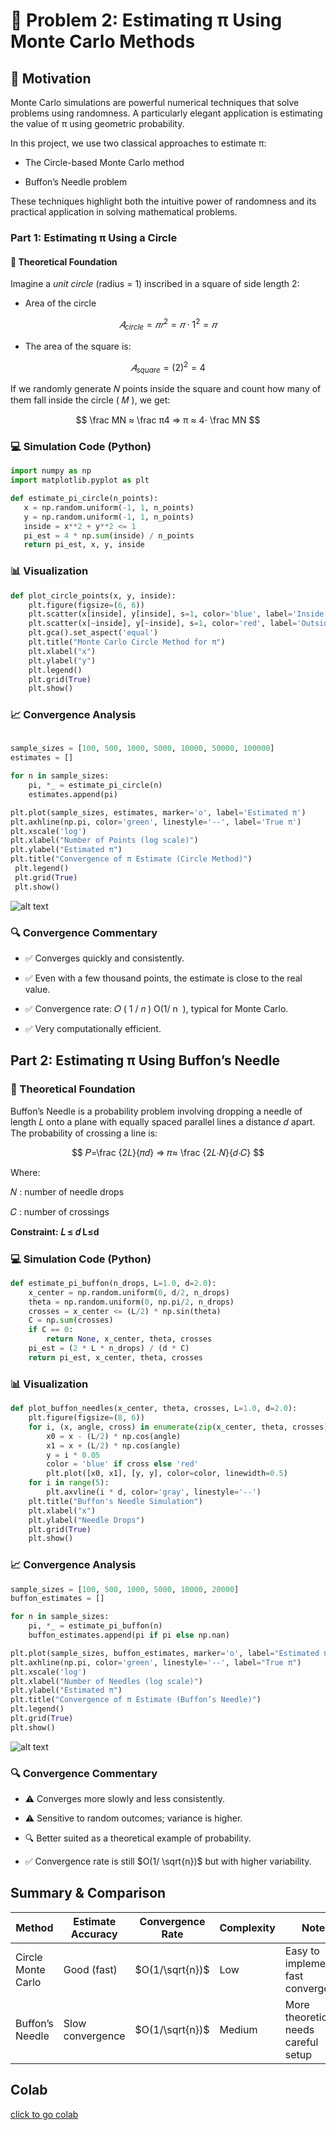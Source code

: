 # 📘 Problem 2: Estimating π Using Monte Carlo Methods

## 🎯 Motivation

Monte Carlo simulations are powerful numerical techniques that solve problems using randomness. A particularly elegant application is estimating the value of π using geometric probability.

In this project, we use two classical approaches to estimate π:

* The Circle-based Monte Carlo method

* Buffon’s Needle problem

These techniques highlight both the intuitive power of randomness and its practical application in solving mathematical problems.

### Part 1: Estimating π Using a Circle

#### 🧠 Theoretical Foundation

Imagine a *unit circle* (radius = 1) inscribed in a square of side length 2:

* Area of the circle

$$
𝐴_{circle}=𝜋𝑟^2=𝜋⋅1^2=𝜋
$$

* The area of the square is:

$$
𝐴_{square}=(2)^2=4
$$

If we randomly generate 
𝑁
 points inside the square and count how many of them fall inside the circle (
𝑀
), we get:



$$
\frac MN ≈ \frac π4 ⇒ π ≈ 4⋅ \frac MN
$$

 

### 💻 Simulation Code (Python)

 ```python
import numpy as np
import matplotlib.pyplot as plt

def estimate_pi_circle(n_points):
    x = np.random.uniform(-1, 1, n_points)
    y = np.random.uniform(-1, 1, n_points)
    inside = x**2 + y**2 <= 1
    pi_est = 4 * np.sum(inside) / n_points
    return pi_est, x, y, inside
```
### 📊 Visualization
```python
def plot_circle_points(x, y, inside):
    plt.figure(figsize=(6, 6))
    plt.scatter(x[inside], y[inside], s=1, color='blue', label='Inside Circle')
    plt.scatter(x[~inside], y[~inside], s=1, color='red', label='Outside Circle')
    plt.gca().set_aspect('equal')
    plt.title("Monte Carlo Circle Method for π")
    plt.xlabel("x")
    plt.ylabel("y")
    plt.legend()
    plt.grid(True)
    plt.show()
 ```
### 📈 Convergence Analysis
```python
 
sample_sizes = [100, 500, 1000, 5000, 10000, 50000, 100000]
estimates = []

for n in sample_sizes:
    pi, *_ = estimate_pi_circle(n)
    estimates.append(pi)

plt.plot(sample_sizes, estimates, marker='o', label='Estimated π')
plt.axhline(np.pi, color='green', linestyle='--', label='True π')
plt.xscale('log')
plt.xlabel("Number of Points (log scale)")
plt.ylabel("Estimated π")
plt.title("Convergence of π Estimate (Circle Method)")
 plt.legend()
 plt.grid(True)
 plt.show()
```

![alt text](image-4.png)

### 🔍 Convergence Commentary
* ✅ Converges quickly and consistently.

* ✅ Even with a few thousand points, the estimate is close to the real value.

* ✅ Convergence rate: 
𝑂
(
1
/
𝑛
)
O(1/ 
n
​
 ), typical for Monte Carlo.

* ✅ Very computationally efficient.


## Part 2: Estimating π Using Buffon’s Needle

### 🧠 Theoretical Foundation
Buffon’s Needle is a probability problem involving dropping a needle of length 
𝐿
 onto a plane with equally spaced parallel lines a distance 
𝑑
 apart. The probability of crossing a line is:

$$
𝑃=\frac {2𝐿}{𝜋𝑑} ⇒ 𝜋≈ \frac {2𝐿⋅𝑁}{𝑑⋅𝐶}
$$
 
 
Where:

𝑁
: number of needle drops

𝐶
: number of crossings

**Constraint: 
𝐿
≤
𝑑
L≤d**

### 💻 Simulation Code (Python)

```python
def estimate_pi_buffon(n_drops, L=1.0, d=2.0):
    x_center = np.random.uniform(0, d/2, n_drops)
    theta = np.random.uniform(0, np.pi/2, n_drops)
    crosses = x_center <= (L/2) * np.sin(theta)
    C = np.sum(crosses)
    if C == 0:
        return None, x_center, theta, crosses
    pi_est = (2 * L * n_drops) / (d * C)
    return pi_est, x_center, theta, crosses
```

### 📊 Visualization

```python
def plot_buffon_needles(x_center, theta, crosses, L=1.0, d=2.0):
    plt.figure(figsize=(8, 6))
    for i, (x, angle, cross) in enumerate(zip(x_center, theta, crosses)):
        x0 = x - (L/2) * np.cos(angle)
        x1 = x + (L/2) * np.cos(angle)
        y = i * 0.05
        color = 'blue' if cross else 'red'
        plt.plot([x0, x1], [y, y], color=color, linewidth=0.5)
    for i in range(5):
        plt.axvline(i * d, color='gray', linestyle='--')
    plt.title("Buffon's Needle Simulation")
    plt.xlabel("x")
    plt.ylabel("Needle Drops")
    plt.grid(True)
    plt.show()
```

### 📈 Convergence Analysis

```python
sample_sizes = [100, 500, 1000, 5000, 10000, 20000]
buffon_estimates = []

for n in sample_sizes:
    pi, *_ = estimate_pi_buffon(n)
    buffon_estimates.append(pi if pi else np.nan)

plt.plot(sample_sizes, buffon_estimates, marker='o', label="Estimated π")
plt.axhline(np.pi, color='green', linestyle='--', label="True π")
plt.xscale('log')
plt.xlabel("Number of Needles (log scale)")
plt.ylabel("Estimated π")
plt.title("Convergence of π Estimate (Buffon’s Needle)")
plt.legend()
plt.grid(True)
plt.show()
```

![alt text](image-5.png)

### 🔍 Convergence Commentary

* ⚠️ Converges more slowly and less consistently.

* ⚠️ Sensitive to random outcomes; variance is higher.

* 🔍 Better suited as a theoretical example of probability.

* ✅ Convergence rate is still 
$O(1/ \sqrt{n})$ but with higher variability.

## Summary & Comparison

| Method              | Estimate Accuracy | Convergence Rate       | Complexity | Notes                                 |
|---------------------|-------------------|-------------------------|------------|----------------------------------------|
| Circle Monte Carlo  | Good (fast)       | $O(1/\sqrt{n})$    | Low        | Easy to implement, fast convergence   |
| Buffon’s Needle     | Slow convergence  | $O(1/\sqrt{n})$    | Medium     | More theoretical, needs careful setup |


## Colab

[click to go colab](https://colab.research.google.com/drive/1No0tWRqJLa2ODBW3PA3rwMwCgmtP2CQm?usp=sharing)